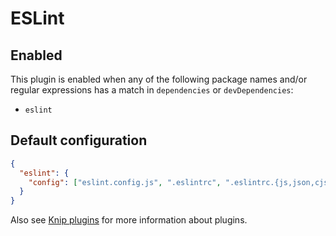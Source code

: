 # ESLint

## Enabled

This plugin is enabled when any of the following package names and/or regular expressions has a match in `dependencies`
or `devDependencies`:

- `eslint`

## Default configuration

```json
{
  "eslint": {
    "config": ["eslint.config.js", ".eslintrc", ".eslintrc.{js,json,cjs}", ".eslintrc.{yml,yaml}", "package.json"]
  }
}
```

Also see [Knip plugins][1] for more information about plugins.

[1]: https://github.com/webpro/knip/blob/main/README.md#plugins
